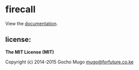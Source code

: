 
# firecall

View the [documentation][docs].


## license:

__The MIT License (MIT)__

Copyright (c) 2014-2015 Gocho Mugo <mugo@forfuture.co.ke>


[docs]:https://gochomugo.github.io/firecall
